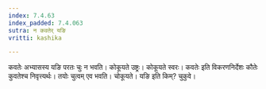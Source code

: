 ```yaml
---
index: 7.4.63
index_padded: 7.4.063
sutra: न कवतेर् यङि
vritti: kashika

---
```

कवतेः अभ्यासस्य यङि परतः चुः न भवति। कोकूयते उष्ट्रः। कोकूयते स्वरः। कवतेः इति विकरणनिर्देशः कौतेः कुवतेश्च निवृत्त्यर्थः। तयोः चुत्वम् एव भवति। चोकूयते। यङि इति किम्? चुकुवे।